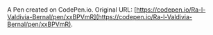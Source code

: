 # 

A Pen created on CodePen.io. Original URL: [https://codepen.io/Ra-l-Valdivia-Bernal/pen/xxBPVmR](https://codepen.io/Ra-l-Valdivia-Bernal/pen/xxBPVmR).


